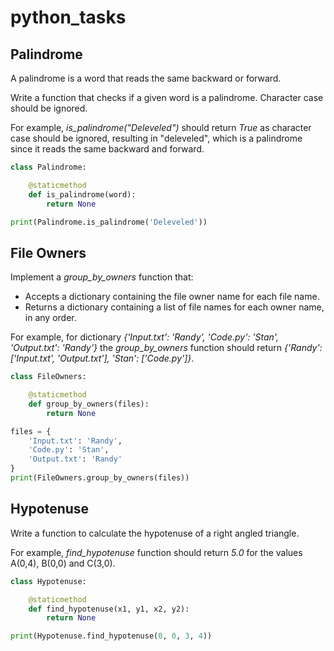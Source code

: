 # python_tasks

## Palindrome

A palindrome is a word that reads the same backward or forward.

Write a function that checks if a given word is a palindrome. Character case should be ignored.

For example, _is_palindrome("Deleveled")_ should return _True_ as character case should be ignored, resulting in "deleveled", which is a palindrome since it reads the same backward and forward.

```python
class Palindrome:

    @staticmethod
    def is_palindrome(word):
        return None

print(Palindrome.is_palindrome('Deleveled'))
```

## File Owners

Implement a _group_by_owners_ function that:

* Accepts a dictionary containing the file owner name for each file name.
* Returns a dictionary containing a list of file names for each owner name, in any order.

For example, for dictionary _{'Input.txt': 'Randy', 'Code.py': 'Stan', 'Output.txt': 'Randy'}_ the _group_by_owners_ function should return _{'Randy': ['Input.txt', 'Output.txt'], 'Stan': ['Code.py']}_.

```python
class FileOwners:

    @staticmethod
    def group_by_owners(files):
        return None

files = {
    'Input.txt': 'Randy',
    'Code.py': 'Stan',
    'Output.txt': 'Randy'
}
print(FileOwners.group_by_owners(files))
```

## Hypotenuse

Write a function to calculate the hypotenuse of a right angled triangle.

For example, _find_hypotenuse_ function should return _5.0_ for the values A(0,4), B(0,0) and C(3,0).

```python
class Hypotenuse:

    @staticmethod
    def find_hypotenuse(x1, y1, x2, y2):
        return None

print(Hypotenuse.find_hypotenuse(0, 0, 3, 4))
```